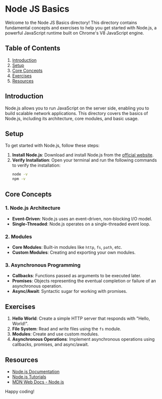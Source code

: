 # Node JS Basics

Welcome to the Node JS Basics directory! This directory contains fundamental concepts and exercises to help you get started with Node.js, a powerful JavaScript runtime built on Chrome's V8 JavaScript engine.

## Table of Contents

1. [Introduction](#introduction)
2. [Setup](#setup)
3. [Core Concepts](#core-concepts)
4. [Exercises](#exercises)
5. [Resources](#resources)

## Introduction

Node.js allows you to run JavaScript on the server side, enabling you to build scalable network applications. This directory covers the basics of Node.js, including its architecture, core modules, and basic usage.

## Setup

To get started with Node.js, follow these steps:

1. **Install Node.js**: Download and install Node.js from the [official website](https://nodejs.org/).
2. **Verify Installation**: Open your terminal and run the following commands to verify the installation:
    ```sh
    node -v
    npm -v
    ```

## Core Concepts

### 1. Node.js Architecture
- **Event-Driven**: Node.js uses an event-driven, non-blocking I/O model.
- **Single-Threaded**: Node.js operates on a single-threaded event loop.

### 2. Modules
- **Core Modules**: Built-in modules like `http`, `fs`, `path`, etc.
- **Custom Modules**: Creating and exporting your own modules.

### 3. Asynchronous Programming
- **Callbacks**: Functions passed as arguments to be executed later.
- **Promises**: Objects representing the eventual completion or failure of an asynchronous operation.
- **Async/Await**: Syntactic sugar for working with promises.

## Exercises

1. **Hello World**: Create a simple HTTP server that responds with "Hello, World!".
2. **File System**: Read and write files using the `fs` module.
3. **Modules**: Create and use custom modules.
4. **Asynchronous Operations**: Implement asynchronous operations using callbacks, promises, and async/await.

## Resources

- [Node.js Documentation](https://nodejs.org/en/docs/)
- [Node.js Tutorials](https://www.w3schools.com/nodejs/)
- [MDN Web Docs - Node.js](https://developer.mozilla.org/en-US/docs/Learn/Server-side/Node_server_without_framework)

Happy coding!

